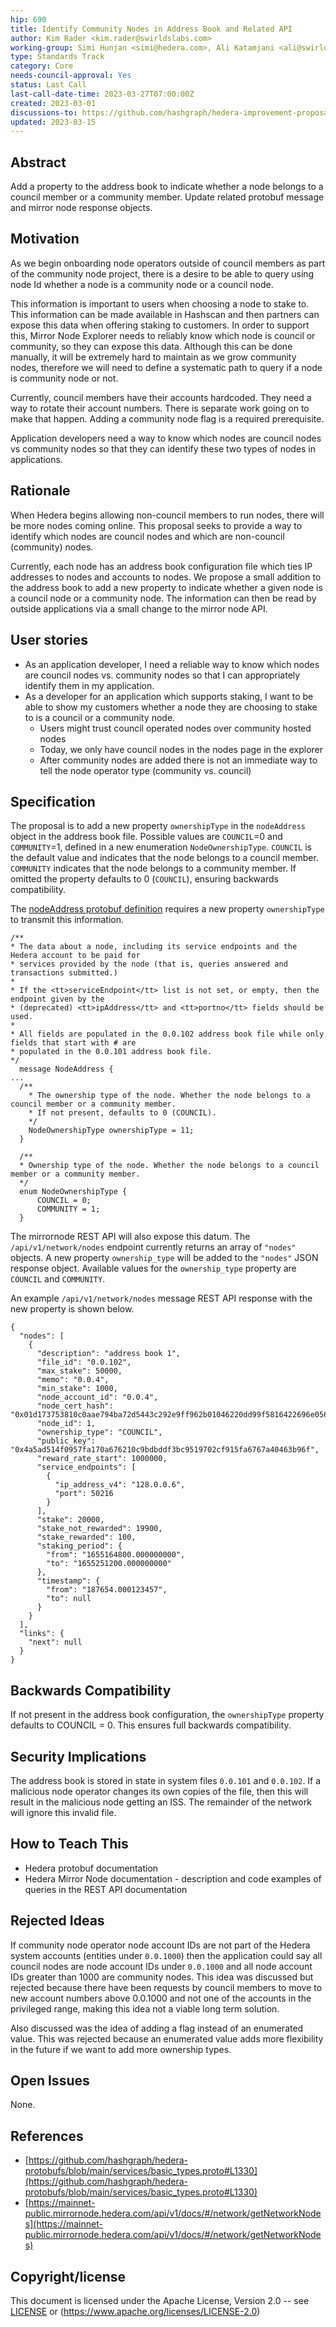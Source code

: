 ```yaml
---
hip: 690
title: Identify Community Nodes in Address Book and Related API
author: Kim Rader <kim.rader@swirldslabs.com>
working-group: Simi Hunjan <simi@hedera.com>, Ali Katamjani <ali@swirldslabs.com>
type: Standards Track
category: Core
needs-council-approval: Yes
status: Last Call
last-call-date-time: 2023-03-27T07:00:00Z
created: 2023-03-01
discussions-to: https://github.com/hashgraph/hedera-improvement-proposal/discussions/691
updated: 2023-03-15
---
```


## Abstract
Add a property to the address book to indicate whether a node belongs to a council member or a community member. Update related protobuf message and mirror node response objects.

## Motivation
As we begin onboarding node operators outside of council members as part of the community node project, there is a desire to be able to query using node Id whether a node is a community node or a council node.

This information is important to users when choosing a node to stake to. This information can be made available in Hashscan and then partners can expose this data when offering staking to customers. In order to support this, Mirror Node Explorer needs to reliably know which node is council or community, so they can expose this data. Although this can be done manually, it will be extremely hard to maintain as we grow community nodes, therefore we will need to define a systematic path to query if a node is community node or not.

Currently, council members have their accounts hardcoded. They need a way to rotate their account numbers. There is separate work going on to make that happen. Adding a community node flag is a required prerequisite.

Application developers need a way to know which nodes are council nodes vs community nodes so that they can identify these two types of nodes in applications.

## Rationale

When Hedera begins allowing non-council members to run nodes, there will be more nodes coming online. This proposal seeks to provide a way to identify which nodes are council nodes and which are non-council (community) nodes.

Currently, each node has an address book configuration file which ties IP addresses to nodes and accounts to nodes. We propose a small addition to the address book to add a new property to indicate whether a given node is a council node or a community node. The information can then be read by outside applications via a small change to the mirror node API.

## User stories

- As an application developer, I need a reliable way to know which nodes are council nodes vs. community nodes so that I can appropriately identify them in my application.
- As a developer for an application which supports staking, I want to be able to show my customers whether a node they are choosing to stake to is a council or a community node.
    - Users might trust council operated nodes over community hosted nodes
    - Today, we only have council nodes in the nodes page in the explorer
    - After community nodes are added there is not an immediate way to tell the node operator type (community vs. council)

## Specification

The proposal is to add a new property `ownershipType` in the `nodeAddress` object in the address book file. 
Possible values are `COUNCIL`=0 and `COMMUNITY`=1, defined in a new enumeration `NodeOwnershipType`. 
`COUNCIL` is the default value and indicates that the node belongs to a council member.
`COMMUNITY` indicates that the node belongs to a community member.
If omitted the property defaults to 0 (`COUNCIL`), ensuring backwards compatibility.

The [nodeAddress protobuf definition](https://github.com/hashgraph/hedera-protobufs/blob/main/services/basic_types.proto#L1330) 
requires a new property `ownershipType` to transmit this information.

```
/**
* The data about a node, including its service endpoints and the Hedera account to be paid for
* services provided by the node (that is, queries answered and transactions submitted.)
*
* If the <tt>serviceEndpoint</tt> list is not set, or empty, then the endpoint given by the
* (deprecated) <tt>ipAddress</tt> and <tt>portno</tt> fields should be used.
*
* All fields are populated in the 0.0.102 address book file while only fields that start with # are
* populated in the 0.0.101 address book file.
*/
  message NodeAddress {
...
  /**
    * The ownership type of the node. Whether the node belongs to a council member or a community member.
    * If not present, defaults to 0 (COUNCIL).
    */
    NodeOwnershipType ownershipType = 11;
  }
  
  /**
  * Ownership type of the node. Whether the node belongs to a council member or a community member.
  */
  enum NodeOwnershipType {
      COUNCIL = 0;
      COMMUNITY = 1;
  }
```

The mirrornode REST API will also expose this datum. The `/api/v1/network/nodes` endpoint currently returns an array of `"nodes"` objects. 
A new property `ownership_type` will be added to the `"nodes"` JSON response object. Available values
for the `ownership_type` property are `COUNCIL` and `COMMUNITY`.

An example `/api/v1/network/nodes` message REST API response with the new property is shown below. 
```
{
  "nodes": [
    {
      "description": "address book 1",
      "file_id": "0.0.102",
      "max_stake": 50000,
      "memo": "0.0.4",
      "min_stake": 1000,
      "node_account_id": "0.0.4",
      "node_cert_hash": "0x01d173753810c0aae794ba72d5443c292e9ff962b01046220dd99f5816422696e0569c977e2f169e1e5688afc8f4aa16",
      "node_id": 1,
      "ownership_type": "COUNCIL",
      "public_key": "0x4a5ad514f0957fa170a676210c9bdbddf3bc9519702cf915fa6767a40463b96f",
      "reward_rate_start": 1000000,
      "service_endpoints": [
        {
          "ip_address_v4": "128.0.0.6",
          "port": 50216
        }
      ],
      "stake": 20000,
      "stake_not_rewarded": 19900,
      "stake_rewarded": 100,
      "staking_period": {
        "from": "1655164800.000000000",
        "to": "1655251200.000000000"
      },
      "timestamp": {
        "from": "187654.000123457",
        "to": null
      }
    }
  ],
  "links": {
    "next": null
  }
}
```
## Backwards Compatibility

If not present in the address book configuration, the `ownershipType` property defaults to COUNCIL = 0. 
This ensures full backwards compatibility.

## Security Implications

The address book is stored in state in system files `0.0.101` and `0.0.102`.
If a malicious node operator changes its own copies of the file, then this will result in the malicious node getting an ISS.
The remainder of the network will ignore this invalid file.

## How to Teach This

- Hedera protobuf documentation
- Hedera Mirror Node documentation - description and code examples of queries in the REST API documentation

## Rejected Ideas

If community node operator node account IDs are not part of the Hedera system accounts (entities under `0.0.1000`) then the application 
could say all council nodes are node account IDs under `0.0.1000` and all node account IDs greater than 1000 are community nodes.
This idea was discussed but rejected because there have been requests by council members to move to new account numbers 
above 0.0.1000 and not one of the accounts in the privileged range, making this idea not a viable long term solution.

Also discussed was the idea of adding a flag instead of an enumerated value. This was rejected because an enumerated value
adds more flexibility in the future if we want to add more ownership types.

## Open Issues

None.

## References

- [https://github.com/hashgraph/hedera-protobufs/blob/main/services/basic_types.proto#L1330](https://github.com/hashgraph/hedera-protobufs/blob/main/services/basic_types.proto#L1330)
- [https://mainnet-public.mirrornode.hedera.com/api/v1/docs/#/network/getNetworkNodes](https://mainnet-public.mirrornode.hedera.com/api/v1/docs/#/network/getNetworkNodes)

## Copyright/license

This document is licensed under the Apache License, Version 2.0 -- see [LICENSE](*../LICENSE*) or (https://www.apache.org/licenses/LICENSE-2.0)
